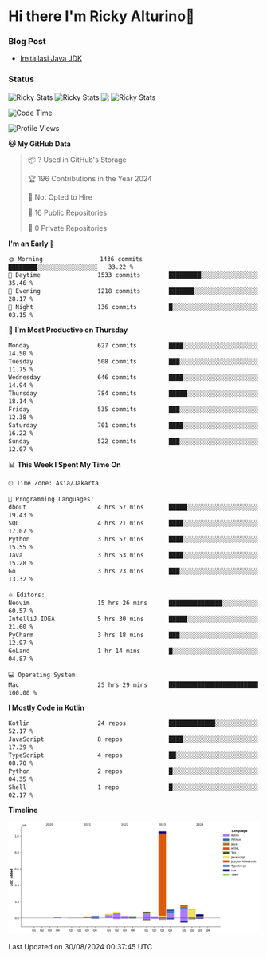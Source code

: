 # Hi there I'm Ricky Alturino👋

### Blog Post

<!-- BLOG-POST-LIST:START -->

- [Installasi Java JDK](https://onirutla.medium.com/installasi-java-jdk-ec701beeb5cb?source=rss-d9d81c918cc9------2)
<!-- BLOG-POST-LIST:END -->

### Status

<img align="center" alt="Ricky Stats" src="https://github-readme-stats.vercel.app/api?username=Alturino&theme=dark&show_icons=true&hide_border=false" />
<img align="center" alt="Ricky Stats" src="https://github-readme-stats.vercel.app/api/top-langs/?username=Alturino&theme=dark&show_icons=true&layout=compact"/>
<img align="center" width="640px" src="https://github-readme-stats.vercel.app/api/wakatime?username=Alturino&layout=compact&hide_border=true&theme=dark">
<img align="center" alt="Ricky Stats" src="https://leetcard.jacoblin.cool/onirutla?border=0&radius=20&ext=activity"/>

<!--START_SECTION:waka-->
![Code Time](http://img.shields.io/badge/Code%20Time-520%20hrs%2039%20mins-blue)

![Profile Views](http://img.shields.io/badge/Profile%20Views-0-blue)

**🐱 My GitHub Data** 

> 📦 ? Used in GitHub's Storage 
 > 
> 🏆 196 Contributions in the Year 2024
 > 
> 🚫 Not Opted to Hire
 > 
> 📜 16 Public Repositories 
 > 
> 🔑 0 Private Repositories 
 > 
**I'm an Early 🐤** 

```text
🌞 Morning                1436 commits        ████████░░░░░░░░░░░░░░░░░   33.22 % 
🌆 Daytime                1533 commits        █████████░░░░░░░░░░░░░░░░   35.46 % 
🌃 Evening                1218 commits        ███████░░░░░░░░░░░░░░░░░░   28.17 % 
🌙 Night                  136 commits         █░░░░░░░░░░░░░░░░░░░░░░░░   03.15 % 
```
📅 **I'm Most Productive on Thursday** 

```text
Monday                   627 commits         ████░░░░░░░░░░░░░░░░░░░░░   14.50 % 
Tuesday                  508 commits         ███░░░░░░░░░░░░░░░░░░░░░░   11.75 % 
Wednesday                646 commits         ████░░░░░░░░░░░░░░░░░░░░░   14.94 % 
Thursday                 784 commits         █████░░░░░░░░░░░░░░░░░░░░   18.14 % 
Friday                   535 commits         ███░░░░░░░░░░░░░░░░░░░░░░   12.38 % 
Saturday                 701 commits         ████░░░░░░░░░░░░░░░░░░░░░   16.22 % 
Sunday                   522 commits         ███░░░░░░░░░░░░░░░░░░░░░░   12.07 % 
```


📊 **This Week I Spent My Time On** 

```text
🕑︎ Time Zone: Asia/Jakarta

💬 Programming Languages: 
dbout                    4 hrs 57 mins       █████░░░░░░░░░░░░░░░░░░░░   19.43 % 
SQL                      4 hrs 21 mins       ████░░░░░░░░░░░░░░░░░░░░░   17.07 % 
Python                   3 hrs 57 mins       ████░░░░░░░░░░░░░░░░░░░░░   15.55 % 
Java                     3 hrs 53 mins       ████░░░░░░░░░░░░░░░░░░░░░   15.28 % 
Go                       3 hrs 23 mins       ███░░░░░░░░░░░░░░░░░░░░░░   13.32 % 

🔥 Editors: 
Neovim                   15 hrs 26 mins      ███████████████░░░░░░░░░░   60.57 % 
IntelliJ IDEA            5 hrs 30 mins       █████░░░░░░░░░░░░░░░░░░░░   21.60 % 
PyCharm                  3 hrs 18 mins       ███░░░░░░░░░░░░░░░░░░░░░░   12.97 % 
GoLand                   1 hr 14 mins        █░░░░░░░░░░░░░░░░░░░░░░░░   04.87 % 

💻 Operating System: 
Mac                      25 hrs 29 mins      █████████████████████████   100.00 % 
```

**I Mostly Code in Kotlin** 

```text
Kotlin                   24 repos            █████████████░░░░░░░░░░░░   52.17 % 
JavaScript               8 repos             ████░░░░░░░░░░░░░░░░░░░░░   17.39 % 
TypeScript               4 repos             ██░░░░░░░░░░░░░░░░░░░░░░░   08.70 % 
Python                   2 repos             █░░░░░░░░░░░░░░░░░░░░░░░░   04.35 % 
Shell                    1 repo              █░░░░░░░░░░░░░░░░░░░░░░░░   02.17 % 
```



**Timeline**

![Lines of Code chart](https://raw.githubusercontent.com/Alturino/Alturino/main/assets/bar_graph.png)


 Last Updated on 30/08/2024 00:37:45 UTC
<!--END_SECTION:waka-->
